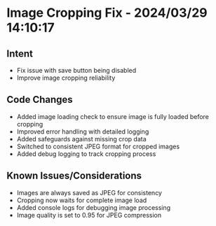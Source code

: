 # Image Cropping Fix - 2024/03/29 14:10:17

## Intent
- Fix issue with save button being disabled
- Improve image cropping reliability

## Code Changes
- Added image loading check to ensure image is fully loaded before cropping
- Improved error handling with detailed logging
- Added safeguards against missing crop data
- Switched to consistent JPEG format for cropped images
- Added debug logging to track cropping process

## Known Issues/Considerations
- Images are always saved as JPEG for consistency
- Cropping now waits for complete image load
- Added console logs for debugging image processing
- Image quality is set to 0.95 for JPEG compression
